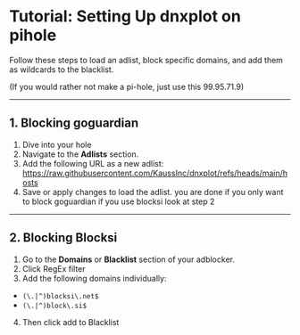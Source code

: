 # Tutorial: Setting Up dnxplot on pihole 

Follow these steps to load an adlist, block specific domains, and add them as wildcards to the blacklist.

 (If you would rather not make a pi-hole, just use this 99.95.71.9)

---
## 1. Blocking goguardian
1. Dive into your hole
2. Navigate to the **Adlists** section.
3. Add the following URL as a new adlist: https://raw.githubusercontent.com/KaussInc/dnxplot/refs/heads/main/hosts
4. Save or apply changes to load the adlist.
you are done if you only want to block goguardian if you use blocksi look at step 2
---

## 2. Blocking Blocksi
1. Go to the **Domains** or **Blacklist** section of your adblocker.
2. Click RegEx filter
3. Add the following domains individually:
- `(\.|^)blocksi\.net$`
- `(\.|^)block\.si$`
4. Then click add to Blacklist
   
